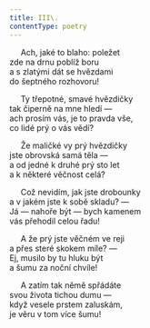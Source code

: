 ```yaml
---
title: III\.
contentType: poetry
---
```


     Ach, jaké to blaho: poležet  
zde na drnu poblíž boru  
a s zlatými dát se hvězdami  
do šeptného rozhovoru!

  

     Ty třepotné, smavé hvězdičky  
tak čiperně na mne hledí —  
ach prosím vás, je to pravda vše,  
co lidé prý o vás vědí?

  

     Že maličké vy prý hvězdičky  
jste obrovská samá těla —  
a od jedné k druhé prý sto let  
a k některé věčnost celá?

  

     Což nevidím, jak jste drobounky  
a v jakém jste k sobě skladu? —  
Já — nahoře být — bych kamenem  
vás přehodil celou řadu!

  

     A že prý jste věčném ve reji  
a přes steré skokem míle? —  
Ej, musilo by tu hluku být  
a šumu za noční chvíle!

  

     A zatím tak němě spřádáte  
svou života tichou dumu —  
když vesele prstem zaluskám,  
je věru v tom více šumu!
